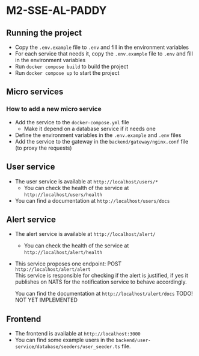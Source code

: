 # M2-SSE-AL-PADDY

## Running the project

- Copy the `.env.example` file to `.env` and fill in the environment variables
- For each service that needs it, copy the `.env.example` file to `.env` and fill in the environment variables
- Run `docker compose build` to build the project
- Run `docker compose up` to start the project

## Micro services

### How to add a new micro service

- Add the service to the `docker-compose.yml` file
  - Make it depend on a database service if it needs one
- Define the environment variables in the `.env.example` and `.env` files
- Add the service to the gateway in the `backend/gateway/nginx.conf` file (to proxy the requests)


## User service

- The user service is available at `http://localhost/users/*`
  - You can check the health of the service at `http://localhost/users/health`
- You can find a documentation at `http://localhost/users/docs`

## Alert service
- The alert service is available at `http://localhost/alert/` <br>
  - You can check the health of the service at `http://localhost/alert/health`

- This service proposes one endpoint: POST `http://localhost/alert/alert` <br>
  This service is responsible for checking if the alert is justified, if yes it publishes on NATS
  for the notification service to behave accordingly.

  You can find the documentation at `http://localhost/alert/docs` TODO! NOT YET IMPLEMENTED

## Frontend

- The frontend is available at `http://localhost:3000`
- You can find some example users in the `backend/user-service/database/seeders/user_seeder.ts` file.

